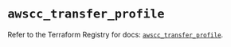 # `awscc_transfer_profile`

Refer to the Terraform Registry for docs: [`awscc_transfer_profile`](https://registry.terraform.io/providers/hashicorp/awscc/0.70.0/docs/resources/transfer_profile).
